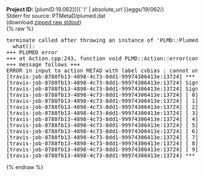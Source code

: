**Project ID:** [plumID:19.062]({{ '/' | absolute_url }}eggs/19/062/)  
Stderr for source:  PTMetaD/plumed.dat   
(download [zipped raw stdout](plumed.dat.plumed_master.stdout.txt.zip))  
{% raw %}
<pre>
terminate called after throwing an instance of 'PLMD::Plumed::ExceptionError'
  what():  
+++ PLUMED error
+++ at Action.cpp:243, function void PLMD::Action::error(const string&) const
+++ message follows +++
ERROR in input to action METAD with label cvbias : cannot understand the following words from the input line : REWEIGHTING_NGRID=5001, REWEIGHTING_NHILLS=10
[travis-job-8788fb13-4898-4c73-8dd1-99974306413e:13724] *** Process received signal ***
[travis-job-8788fb13-4898-4c73-8dd1-99974306413e:13724] Signal: Aborted (6)
[travis-job-8788fb13-4898-4c73-8dd1-99974306413e:13724] Signal code:  (-6)
[travis-job-8788fb13-4898-4c73-8dd1-99974306413e:13724] [ 0] /lib/x86_64-linux-gnu/libc.so.6(+0x354b0)[0x7f65275e24b0]
[travis-job-8788fb13-4898-4c73-8dd1-99974306413e:13724] [ 1] /lib/x86_64-linux-gnu/libc.so.6(gsignal+0x38)[0x7f65275e2428]
[travis-job-8788fb13-4898-4c73-8dd1-99974306413e:13724] [ 2] /lib/x86_64-linux-gnu/libc.so.6(abort+0x16a)[0x7f65275e402a]
[travis-job-8788fb13-4898-4c73-8dd1-99974306413e:13724] [ 3] /usr/lib/x86_64-linux-gnu/libstdc++.so.6(_ZN9__gnu_cxx27__verbose_terminate_handlerEv+0x16d)[0x7f6527c1c84d]
[travis-job-8788fb13-4898-4c73-8dd1-99974306413e:13724] [ 4] /usr/lib/x86_64-linux-gnu/libstdc++.so.6(+0x8d6b6)[0x7f6527c1a6b6]
[travis-job-8788fb13-4898-4c73-8dd1-99974306413e:13724] [ 5] /usr/lib/x86_64-linux-gnu/libstdc++.so.6(+0x8d701)[0x7f6527c1a701]
[travis-job-8788fb13-4898-4c73-8dd1-99974306413e:13724] [ 6] /usr/lib/x86_64-linux-gnu/libstdc++.so.6(__cxa_rethrow+0x49)[0x7f6527c1a969]
[travis-job-8788fb13-4898-4c73-8dd1-99974306413e:13724] [ 7] plumed_master[0x40a072]
[travis-job-8788fb13-4898-4c73-8dd1-99974306413e:13724] [ 8] /lib/x86_64-linux-gnu/libc.so.6(__libc_start_main+0xf0)[0x7f65275cd830]
[travis-job-8788fb13-4898-4c73-8dd1-99974306413e:13724] [ 9] plumed_master[0x40a0e9]
[travis-job-8788fb13-4898-4c73-8dd1-99974306413e:13724] *** End of error message ***
</pre>
{% endraw %}
